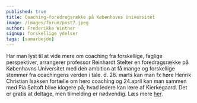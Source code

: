 ```yaml
---
published: true
title: Coaching-foredragsrække på Københavns Universitet
image: /images/forum/post7.jpeg
author: Frederikke Winther
signup: forskellige ydelser
tags: [samarbejde]
---
```


Har man lyst til at vide mere om coaching fra forskellige, faglige perspektiver, arrangerer professor Reinhardt Stelter en foredragsrække på Københavns Universitet med den ambition at få mange og forskellige stemmer fra coachingens verden i tale. d. 26. marts kan man fx høre Henrik Christian Isaksen fortælle om hero coaching og 24.april kan man sammen med Pia Søltoft blive klogere på, hvad ledere kan lære af Kierkegaard. Det er gratis at deltage, men tilmelding er nødvendig. Læs mere <a href="https://nexs.ku.dk/forskning/idraet-individ-samfund/projekter/coaching/coachingforedrag/" target="_blank">her</a>.